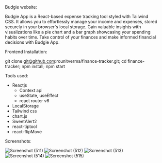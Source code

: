 Budgie website:

Budgie App is a React-based expense tracking tool styled with Tailwind CSS. It allows you to effortlessly manage your income and expenses, stored securely in your browser's local storage. Gain valuable insights with visualizations like a pie chart and a bar graph showcasing your spending habits over time. Take control of your finances and make informed financial decisions with Budgie App.

Frontend Installation:

git clone git@github.com:rounitverma/finance-tracker.git;
cd finance-tracker;
npm install;
npm start

Tools used:

-   Reactjs
    -   Context api
    -   useState, useEffect
    -   react router v6
-   LocalStorage
-   Tailwind css
-   chart.js
-   SweetAlert2
-   react-tiptool
-   react-flipMove

Screenshots:

![Screenshot (511)](https://github.com/rounitverma/finance-tracker/assets/54989143/dc3c8447-0769-4ec6-a560-972a17477d0c)
![Screenshot (512)](https://github.com/rounitverma/finance-tracker/assets/54989143/2c4862cb-9547-47b0-837f-5c2877bb799d)
![Screenshot (513)](https://github.com/rounitverma/finance-tracker/assets/54989143/7f5ca854-30ee-4c40-9e2e-04a5ca6fec4a)
![Screenshot (514)](https://github.com/rounitverma/finance-tracker/assets/54989143/768a3c00-e873-4206-9226-3d0927058dd7)
![Screenshot (515)](https://github.com/rounitverma/finance-tracker/assets/54989143/1bf3b02e-8cd6-402a-9e90-f9c295c015ee)



